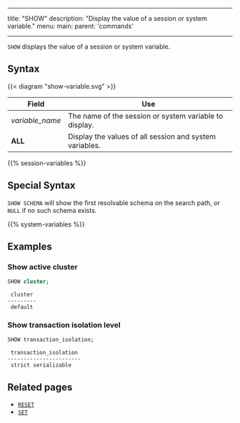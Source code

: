 
---
title: "SHOW"
description: "Display the value of a session or system variable."
menu:
  main:
    parent: 'commands'

---

`SHOW` displays the value of a session or system variable.

## Syntax

{{< diagram "show-variable.svg" >}}

Field                  | Use
-----------------------|-----
_variable&lowbar;name_ | The name of the session or system variable to display.
**ALL**                | Display the values of all session and system variables.

{{% session-variables %}}

## Special Syntax

`SHOW SCHEMA` will show the first resolvable schema on the search path, or `NULL` if no such schema exists.

{{% system-variables %}}

## Examples

### Show active cluster

```sql
SHOW cluster;
```
```
 cluster
---------
 default
```

### Show transaction isolation level

```sql
SHOW transaction_isolation;
```
```
 transaction_isolation
-----------------------
 strict serializable
```

## Related pages

- [`RESET`](../reset)
- [`SET`](../set)
